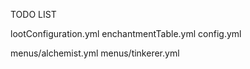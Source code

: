 TODO LIST

lootConfiguration.yml
enchantmentTable.yml
config.yml

menus/alchemist.yml
menus/tinkerer.yml